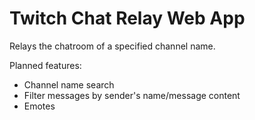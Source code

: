 # Twitch Chat Relay Web App

Relays the chatroom of a specified channel name.

Planned features:  
- Channel name search
- Filter messages by sender's name/message content
- Emotes
